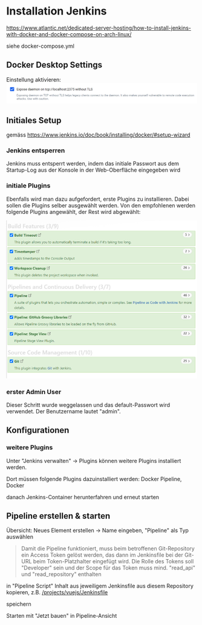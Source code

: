 # Installation Jenkins

https://www.atlantic.net/dedicated-server-hosting/how-to-install-jenkins-with-docker-and-docker-compose-on-arch-linux/

siehe docker-compose.yml

## Docker Desktop Settings
Einstellung aktivieren:
![Docker Desktop -> Settings -> "Expose daemon on tcp://localhost:2375 without TLS"](/img/jenkins_docker_tcp_setting.PNG)

## Initiales Setup
gemäss https://www.jenkins.io/doc/book/installing/docker/#setup-wizard
### Jenkins entsperren
Jenkins muss entsperrt werden, indem das initiale Passwort aus dem Startup-Log aus der Konsole in der Web-Oberfläche eingegeben wird

### initiale Plugins
Ebenfalls wird man dazu aufgefordert, erste Plugins zu installieren. Dabei sollen die Plugins selber ausgewählt werden. Von den empfohlenen werden folgende Plugins angewählt, der Rest wird abgewählt:

![Build Timeout, Timestamper, Workspace Cleanup, Pipeline, Pipeline: GitHub Groovy Libraries, Pipeline: Stage View, Git](/img/jenkins_initial_plugins.PNG)

### erster Admin User
Dieser Schritt wurde weggelassen und das default-Passwort wird verwendet. Der Benutzername lautet "admin".

## Konfigurationen

### weitere Plugins
Unter "Jenkins verwalten" -> Plugins können weitere Plugins installiert werden.

Dort müssen folgende Plugins dazuinstalliert werden: Docker Pipeline, Docker

danach Jenkins-Container herunterfahren und erneut starten

## Pipeline erstellen & starten
Übersicht: Neues Element erstellen -> Name eingeben, "Pipeline" als Typ auswählen

> Damit die Pipeline funktioniert, muss beim betroffenen Git-Repository ein Access Token gelöst werden, das dann im Jenkinsfile bei der Git-URL beim Token-Platzhalter eingefügt wird. Die Rolle des Tokens soll "Developer" sein und der Scope für das Token muss mind. "read_api" und "read_repository" enthalten

in "Pipeline Script" Inhalt aus jeweiligem Jenkinsfile aus diesem Repository kopieren, z.B. [/projects/vuejs/Jenkinsfile](/projects/vuejs/Jenkinsfile)

speichern

Starten mit "Jetzt bauen" in Pipeline-Ansicht
